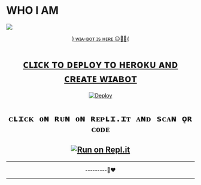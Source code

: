 # WHO I AM

<img
        src="https://i.imgur.com/E8o7Xu1.jpeg"
        />
    </a>
</p>
<div align="center">
  <p align="center">
  <a href="<img src="https://i.imgur.com/Iag22tM.jpeg"
WhatsApp Bot










} ᴡɪᴀ-ʙᴏᴛ ɪs ʜᴇʀᴇ 😌🚶🏻{









































# ᴄʟɪᴄᴋ ᴛᴏ ᴅᴇᴘʟᴏʏ ᴛᴏ ʜᴇʀᴏᴋᴜ ᴀɴᴅ ᴄʀᴇᴀᴛᴇ ᴡɪᴀʙᴏᴛ





























[![Deploy](https://www.herokucdn.com/deploy/button.svg)](https://heroku.com/deploy?template=https://github.com/whoiamser/whatsapp-bot)










# ```ᴄʟɪᴄᴋ ᴏɴ ʀᴜɴ ᴏɴ ʀᴇᴘʟɪ.ɪᴛ ᴀɴᴅ sᴄᴀɴ ǫʀ ᴄᴏᴅᴇ```
















[![Run on Repl.it](https://replit.com/badge/github/lyfe00011/whatsapp-bot)](https://replit.com/@wiabot/WIA-BOT22)
-------



----------




---------🙂❤️





-----------------------------------
